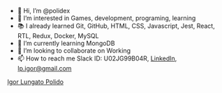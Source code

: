 - 👋 Hi, I’m @polidex
- 👀 I’m interested in Games, development, programing, learning
- :books: I already learned Git, GitHub, HTML, CSS, Javascript, Jest, React, RTL, Redux, Docker, MySQL
- 🌱 I’m currently learning MongoDB
- 💞️ I’m looking to collaborate on Working 
- 📫 How to reach me Slack ID: U02JG99B04R, [LinkedIn](https://www.linkedin.com/in/polidex/), lp.igor@gmail.com


<div class="badge-base LI-profile-badge" data-locale="pt_BR" data-size="medium" data-theme="dark" data-type="VERTICAL" data-vanity="polidex" data-version="v1"><a class="badge-base__link LI-simple-link" href="https://br.linkedin.com/in/polidex?trk=profile-badge">Igor Lungato Polido</a></div>
              
 <!--[LinkedIn](https://www.linkedin.com/in/polidex/),-->
<!--- 
polidex/polidex is a ✨ special ✨ repository because its `README.md` (this file) appears on your GitHub profile.
You can click the Preview link to take a look at your changes.
--->

